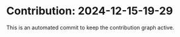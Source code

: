 # Contribution: 2024-12-15-19-29
This is an automated commit to keep the contribution graph active.
